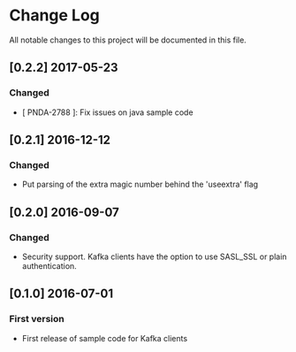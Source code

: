 # Change Log
All notable changes to this project will be documented in this file.

## [0.2.2] 2017-05-23
### Changed
- [ PNDA-2788 ]: Fix issues on java sample code

## [0.2.1] 2016-12-12
### Changed
- Put parsing of the extra magic number behind the 'useextra' flag

## [0.2.0] 2016-09-07
### Changed
- Security support. Kafka clients have the option to use SASL_SSL or plain authentication.

## [0.1.0] 2016-07-01
### First version
- First release of sample code for Kafka clients
